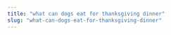 ```yaml
---
title: "what can dogs eat for thanksgiving dinner"
slug: "what-can-dogs-eat-for-thanksgiving-dinner"
---
```


